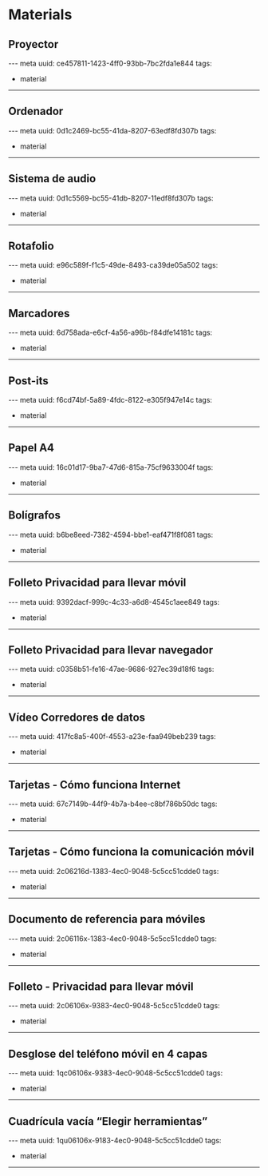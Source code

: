# Materials

## Proyector
--- meta
uuid: ce457811-1423-4ff0-93bb-7bc2fda1e844
tags:
  - material
---


## Ordenador
--- meta
uuid: 0d1c2469-bc55-41da-8207-63edf8fd307b
tags:
  - material
---


## Sistema de audio
--- meta
uuid: 0d1c5569-bc55-41db-8207-11edf8fd307b
tags:
  - material
---

## Rotafolio
--- meta
uuid: e96c589f-f1c5-49de-8493-ca39de05a502
tags:
  - material
---


## Marcadores
--- meta
uuid: 6d758ada-e6cf-4a56-a96b-f84dfe14181c
tags:
  - material
---


## Post-its
--- meta
uuid: f6cd74bf-5a89-4fdc-8122-e305f947e14c
tags:
  - material
---


## Papel A4
--- meta
uuid: 16c01d17-9ba7-47d6-815a-75cf9633004f
tags:
  - material
---


## Bolígrafos
--- meta
uuid: b6be8eed-7382-4594-bbe1-eaf471f8f081
tags:
  - material
---


## Folleto Privacidad para llevar móvil
--- meta
uuid: 9392dacf-999c-4c33-a6d8-4545c1aee849
tags:
  - material
---


## Folleto Privacidad para llevar navegador
--- meta
uuid: c0358b51-fe16-47ae-9686-927ec39d18f6
tags:
  - material
---


## Vídeo Corredores de datos
--- meta
uuid: 417fc8a5-400f-4553-a23e-faa949beb239
tags:
  - material
---


## Tarjetas - Cómo funciona Internet
--- meta
uuid: 67c7149b-44f9-4b7a-b4ee-c8bf786b50dc
tags:
  - material
---


## Tarjetas - Cómo funciona la comunicación móvil
--- meta
uuid: 2c06216d-1383-4ec0-9048-5c5cc51cdde0
tags:
  - material
---


## Documento de referencia para móviles
--- meta
uuid: 2c06116x-1383-4ec0-9048-5c5cc51cdde0
tags:
  - material
---

## Folleto - Privacidad para llevar móvil
--- meta
uuid: 2c06106x-9383-4ec0-9048-5c5cc51cdde0
tags:
  - material
---

## Desglose del teléfono móvil en 4 capas
--- meta
uuid: 1qc06106x-9383-4ec0-9048-5c5cc51cdde0
tags:
  - material
---


## Cuadrícula vacía “Elegir herramientas”
--- meta
uuid: 1qu06106x-9183-4ec0-9048-5c5cc51cdde0
tags:
  - material
---
